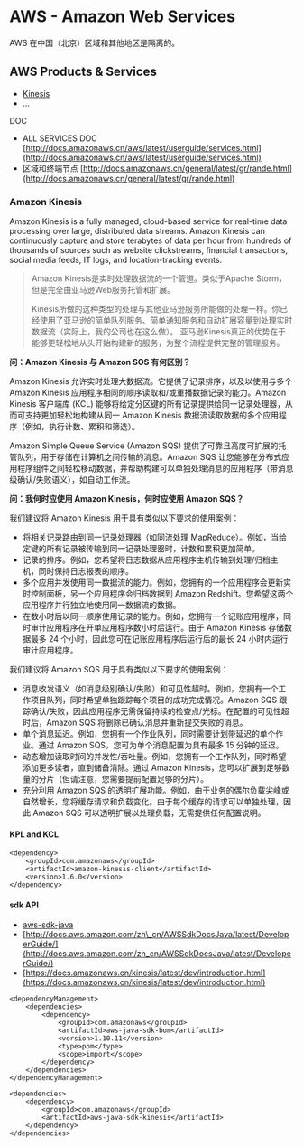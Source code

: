 # AWS - Amazon Web Services

AWS 在中国（北京）区域和其他地区是隔离的。

## AWS Products & Services

* [Kinesis](https://github.com/liyp/0o0_books/tree/a0c14fcca258dce040adae2c489930ca71dea410/daybyday/aws.amazon.com/cn/kinesis/README.md)
* ...

DOC

* ALL SERVICES DOC [http://docs.amazonaws.cn/aws/latest/userguide/services.html](http://docs.amazonaws.cn/aws/latest/userguide/services.html)
* 区域和终端节点 [http://docs.amazonaws.cn/general/latest/gr/rande.html](http://docs.amazonaws.cn/general/latest/gr/rande.html)

### Amazon Kinesis

Amazon Kinesis is a fully managed, cloud-based service for real-time data processing over large, distributed data streams. Amazon Kinesis can continuously capture and store terabytes of data per hour from hundreds of thousands of sources such as website clickstreams, financial transactions, social media feeds, IT logs, and location-tracking events.

> Amazon Kinesis是实时处理数据流的一个管道。类似于Apache Storm，但是完全由亚马逊Web服务托管和扩展。
>
> Kinesis所做的这种类型的处理与其他亚马逊服务所能做的处理一样。你已经使用了亚马逊的简单队列服务、简单通知服务和自动扩展容量到处理实时数据流（实际上，我的公司也在这么做）。 亚马逊Kinesis真正的优势在于能够更轻松地从头开始构建新的服务，为整个流程提供完整的管理服务。

**问：Amazon Kinesis 与 Amazon SOS 有何区别？**

Amazon Kinesis 允许实时处理大数据流。它提供了记录排序，以及以使用与多个 Amazon Kinesis 应用程序相同的顺序读取和/或重播数据记录的能力。Amazon Kinesis 客户端库 \(KCL\) 能够将给定分区键的所有记录提供给同一记录处理器，从而可支持更加轻松地构建从同一 Amazon Kinesis 数据流读取数据的多个应用程序（例如，执行计数、累积和筛选）。

Amazon Simple Queue Service \(Amazon SQS\) 提供了可靠且高度可扩展的托管队列，用于存储在计算机之间传输的消息。Amazon SQS 让您能够在分布式应用程序组件之间轻松移动数据，并帮助构建可以单独处理消息的应用程序（带消息级确认/失败语义），如自动工作流。

**问：我何时应使用 Amazon Kinesis，何时应使用 Amazon SQS？**

我们建议将 Amazon Kinesis 用于具有类似以下要求的使用案例：

* 将相关记录路由到同一记录处理器（如同流处理 MapReduce）。例如，当给定键的所有记录被传输到同一记录处理器时，计数和累积更加简单。
* 记录的排序。例如，您希望将日志数据从应用程序主机传输到处理/归档主机，同时保持日志报表的顺序。
* 多个应用并发使用同一数据流的能力。例如，您拥有的一个应用程序会更新实时控制面板，另一个应用程序会归档数据到 Amazon Redshift。您希望这两个应用程序并行独立地使用同一数据流的数据。
* 在数小时后以同一顺序使用记录的能力。例如，您拥有一个记账应用程序，同时审计应用程序在开单应用程序数小时后运行。由于 Amazon Kinesis 存储数据最多 24 个小时，因此您可在记账应用程序后运行后的最长 24 小时内运行审计应用程序。

我们建议将 Amazon SQS 用于具有类似以下要求的使用案例：

* 消息收发语义（如消息级别确认/失败）和可见性超时。例如，您拥有一个工作项目队列，同时希望单独跟踪每个项目的成功完成情况。Amazon SQS 跟踪确认/失败，因此应用程序无需保留持续的检查点/光标。在配置的可见性超时后，Amazon SQS 将删除已确认消息并重新提交失败的消息。
* 单个消息延迟。例如，您拥有一个作业队列，同时需要计划带延迟的单个作业。通过 Amazon SQS，您可为单个消息配置为具有最多 15 分钟的延迟。
* 动态增加读取时间的并发性/吞吐量。例如，您拥有一个工作队列，同时希望添加更多读者，直到储备清除。通过 Amazon Kinesis，您可以扩展到足够数量的分片（但请注意，您需要提前配置足够的分片）。
* 充分利用 Amazon SQS 的透明扩展功能。例如，由于业务的偶尔负载尖峰或自然增长，您将缓存请求和负载变化。由于每个缓存的请求可以单独处理，因此 Amazon SQS 可以透明扩展以处理负载，无需提供任何配置说明。

#### KPL and KCL

```markup
<dependency>
    <groupId>com.amazonaws</groupId>
    <artifactId>amazon-kinesis-client</artifactId>
    <version>1.6.0</version>
</dependency>
```

#### sdk API

* [aws-sdk-java](https://github.com/aws/aws-sdk-java)
* [http://docs.aws.amazon.com/zh\_cn/AWSSdkDocsJava/latest/DeveloperGuide/](http://docs.aws.amazon.com/zh_cn/AWSSdkDocsJava/latest/DeveloperGuide/)
* [https://docs.amazonaws.cn/kinesis/latest/dev/introduction.html](https://docs.amazonaws.cn/kinesis/latest/dev/introduction.html)

```markup
<dependencyManagement>
    <dependencies>
        <dependency>
            <groupId>com.amazonaws</groupId>
            <artifactId>aws-java-sdk-bom</artifactId>
            <version>1.10.11</version>
            <type>pom</type>
            <scope>import</scope>
        </dependency>
    </dependencies>
</dependencyManagement>

<dependencies>
    <dependency>
        <groupId>com.amazonaws</groupId>
        <artifactId>aws-java-sdk-kinesis</artifactId>
    </dependency>
</dependencies>
```


